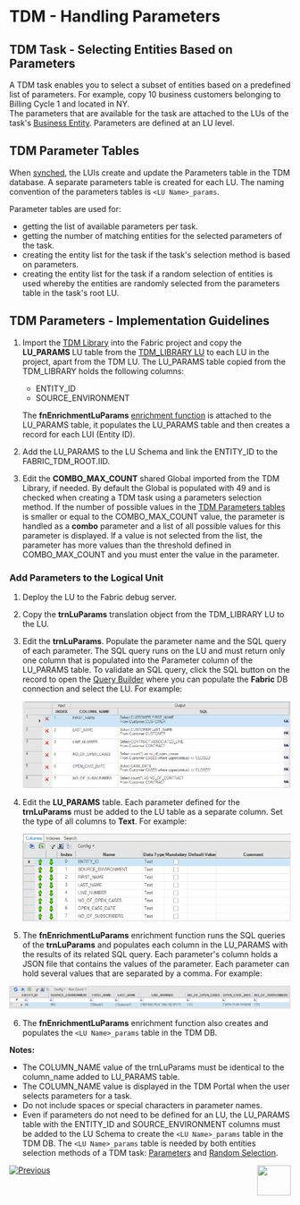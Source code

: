 # TDM - Handling Parameters 


## TDM Task - Selecting Entities Based on Parameters

A TDM task enables you to select a subset of entities based on a predefined list of parameters. For example, copy 10 business customers belonging to Billing Cycle 1 and located in NY.  
The parameters that are available for the task are attached to the LUs of the task's [Business Entity](/articles/TDM/tdm_overview/03_business_entity_overview.md). Parameters are defined at an LU level. 

## TDM Parameter Tables

When [synched](/articles/14_sync_LU_instance/01_sync_LUI_overview.md), the LUIs create and update the Parameters table in the TDM database. A separate parameters table is created for each LU. The naming convention of the parameters tables is `<LU Name>_params`. 

Parameter tables are used for:

- getting the list of available parameters per task.
- getting the number of matching entities for the selected parameters of the task.
- creating the entity list for the task if the task's selection method is based on parameters.
- creating the entity list for the task if a random selection of entities is used whereby the entities are randomly selected from the parameters table in the task's root LU.  

## TDM Parameters - Implementation Guidelines

1.  Import the [TDM Library](/articles/TDM/tdm_implementation/04_fabric_tdm_library.md) into the Fabric project and copy the **LU_PARAMS** LU table from the [TDM_LIBRARY LU](/articles/TDM/tdm_implementation/04_fabric_tdm_library.md#tdm_library-lu) to each LU in the project, apart from the TDM LU. 
The LU_PARAMS table copied from the TDM_LIBRARY holds the following columns:
    -  ENTITY_ID 
    -  SOURCE_ENVIRONMENT

    The **fnEnrichmentLuParams** [enrichment function](/articles/10_enrichment_function/01_enrichment_function_overview.md) is attached to the LU_PARAMS table, it populates the LU_PARAMS table and then creates a record for each LUI (Entity ID). 

2. Add the LU_PARAMS to the LU Schema and link the ENTITY_ID to the FABRIC_TDM_ROOT.IID.

3. Edit the **COMBO_MAX_COUNT** shared Global imported from the TDM Library, if needed. By default the Global is populated with 49 and is checked when creating a TDM task using a parameters selection method. If the number of possible values in the [TDM Parameters tables](#tdm-parameters-tables) is smaller or equal to the COMBO_MAX_COUNT value, the parameter is handled as a **combo** parameter and a list of all possible values for this parameter is displayed. If a value is not selected from the list, the parameter has  more values than the threshold defined in COMBO_MAX_COUNT and you must enter the value in the parameter.

  ### Add Parameters to the Logical Unit

1. Deploy the LU to the Fabric debug server.

2. Copy the **trnLuParams** translation object from the TDM_LIBRARY LU to the LU. 

3. Edit the **trnLuParams**. Populate the parameter name and the SQL query of each parameter. The SQL query runs on the LU and must return only one column that is populated into the Parameter column of the LU_PARAMS table. To validate an SQL query, click the SQL button on the record to open the [Query Builder](/articles/11_query_builder/02_query_builder_window.md) where you can populate the **Fabric** DB connection and select the LU. For example:

    ![trnLuParams](images/trnLuParams_example.png)

4. Edit the **LU_PARAMS** table. Each parameter defined for the **trnLuParams** must be added to the LU table as a separate column. Set the type of all columns to **Text**. For example:

    ![Lu_Params](images/lu_params_example.png)

5. The **fnEnrichmentLuParams** enrichment function runs the SQL queries of the **trnLuParams** and populates each column in the LU_PARAMS with the results of its related SQL query. Each parameter's column holds a JSON file that contains the values of the parameter. Each parameter can hold several values that are separated by a comma. For example:

  ![lu params](images/populated_lu_params_example.png)

 6. The **fnEnrichmentLuParams** enrichment function also creates and populates the `<LU Name>_params` table in the TDM DB.

**Notes:**

- The COLUMN_NAME value of the trnLuParams must be identical to the column_name added to LU_PARAMS table.
- The COLUMN_NAME value is displayed in the TDM Portal when the user selects parameters for a task.
- Do not include spaces or special characters in parameter names.
- Even if parameters do not need to be defined for an LU, the LU_PARAMS table with the ENTITY_ID and SOURCE_ENVIRONMENT columns must be added to the LU Schema to create the `<LU Name>_params` table in the TDM DB. The `<LU Name>_params` table is needed by both entities selection methods of a TDM task: [Parameters](/articles/TDM/tdm_gui/17_load_task_regular_mode.md#parameters) and [Random Selection](/articles/TDM/tdm_gui/17_load_task_regular_mode.md#random-selection).



[![Previous](/articles/images/Previous.png)](06_tdm_implementation_support_hierarchy.md)[<img align="right" width="60" height="54" src="/articles/images/Next.png">](08_tdm_implement_delete_of_entities.md)
